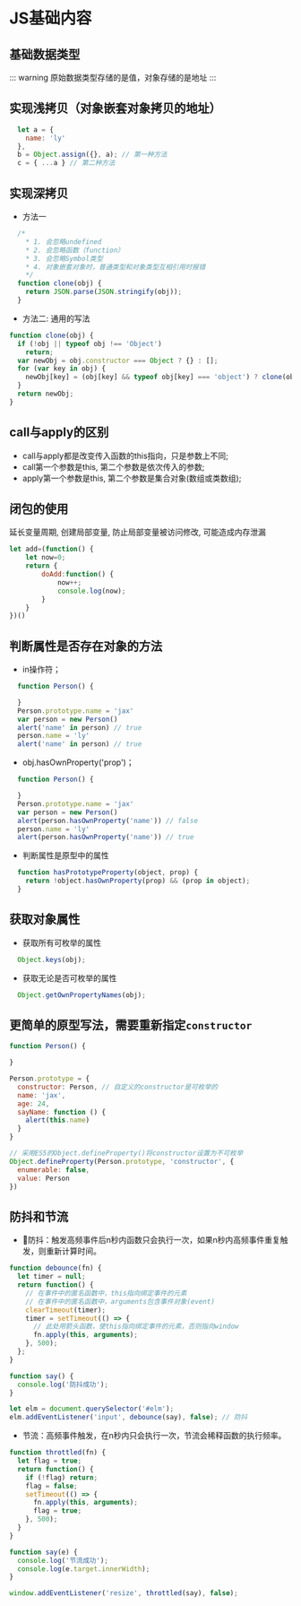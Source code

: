 # JS基础内容

## 基础数据类型
::: warning
原始数据类型存储的是值，对象存储的是地址
:::

## 实现浅拷贝（对象嵌套对象拷贝的地址）

```javascript
  let a = {
    name: 'ly'
  },
  b = Object.assign({}, a); // 第一种方法
  c = { ...a } // 第二种方法
```

## 实现深拷贝

* 方法一

```javascript
  /* 
    * 1. 会忽略undefined
    * 2. 会忽略函数（function）
    * 3. 会忽略Symbol类型
    * 4. 对象嵌套对象时，普通类型和对象类型互相引用时报错
    */
  function clone(obj) {
    return JSON.parse(JSON.stringify(obj));
  }
```

* 方法二: 通用的写法

```javascript
function clone(obj) {
  if (!obj || typeof obj !== 'Object')
    return;
  var newObj = obj.constructor === Object ? {} : [];
  for (var key in obj) {
    newObj[key] = (obj[key] && typeof obj[key] === 'object') ? clone(obj[key]) : obj[key];  
  }
  return newObj;
}
```

## call与apply的区别

* call与apply都是改变传入函数的this指向，只是参数上不同;
* call第一个参数是this, 第二个参数是依次传入的参数;
* apply第一个参数是this, 第二个参数是集合对象(数组或类数组);

## 闭包的使用

延长变量周期, 创建局部变量, 防止局部变量被访问修改, 可能造成内存泄漏

```javascript
let add=(function() {
    let now=0;
    return {
        doAdd:function() {
            now++;
            console.log(now);
        }
    }
})()
```

## 判断属性是否存在对象的方法

* in操作符；

```javascript
  function Person() {

  }
  Person.prototype.name = 'jax'
  var person = new Person()
  alert('name' in person) // true
  person.name = 'ly'
  alert('name' in person) // true
```

* obj.hasOwnProperty('prop')；

```javascript
  function Person() {

  }
  Person.prototype.name = 'jax'
  var person = new Person()
  alert(person.hasOwnProperty('name')) // false
  person.name = 'ly'
  alert(person.hasOwnProperty('name')) // true
```

* 判断属性是原型中的属性

```javascript
  function hasPrototypeProperty(object, prop) {
    return !object.hasOwnProperty(prop) && (prop in object);
  }
```

## 获取对象属性

* 获取所有可枚举的属性
```javascript
  Object.keys(obj);
```
* 获取无论是否可枚举的属性
```javascript
  Object.getOwnPropertyNames(obj);
```

## 更简单的原型写法，需要重新指定`constructor`

```javascript
function Person() {

}

Person.prototype = {
  constructor: Person, // 自定义的constructor是可枚举的
  name: 'jax',
  age: 24,
  sayName: function () {
    alert(this.name)
  }
}

// 采用ES5的Object.defineProperty()将constructor设置为不可枚举
Object.defineProperty(Person.prototype, 'constructor', {
  enumerable: false,
  value: Person
})
```

## 防抖和节流

* 防抖：触发高频事件后n秒内函数只会执行一次，如果n秒内高频事件重复触发，则重新计算时间。

```javascript
function debounce(fn) {
  let timer = null;
  return function() {
    // 在事件中的匿名函数中，this指向绑定事件的元素
    // 在事件中的匿名函数中，arguments包含事件对象(event)
    clearTimeout(timer);
    timer = setTimeout(() => {
      // 此处用箭头函数，使this指向绑定事件的元素，否则指向window
      fn.apply(this, arguments);
    }, 500);
  };
}

function say() {
  console.log('防抖成功');
}

let elm = document.querySelector('#elm');
elm.addEventListener('input', debounce(say), false); // 防抖
```

* 节流：高频事件触发，在n秒内只会执行一次，节流会稀释函数的执行频率。

```javascript
function throttled(fn) {
  let flag = true;
  return function() {
    if (!flag) return;
    flag = false;
    setTimeout(() => {
      fn.apply(this, arguments);
      flag = true;
    }, 500);
  }
}

function say(e) {
  console.log('节流成功');
  console.log(e.target.innerWidth);
}

window.addEventListener('resize', throttled(say), false);
```